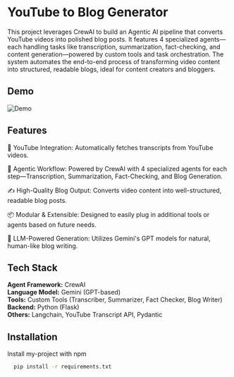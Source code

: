 
# YouTube to Blog Generator

This project leverages CrewAI to build an Agentic AI pipeline that converts YouTube videos into polished blog posts. It features 4 specialized agents—each handling tasks like transcription, summarization, fact-checking, and content generation—powered by custom tools and task orchestration. The system automates the end-to-end process of transforming video content into structured, readable blogs, ideal for content creators and bloggers.


## Demo

![Demo](images/yt_blog_1.gif)


## Features

🔗 YouTube Integration: Automatically fetches transcripts from YouTube videos.

🧠 Agentic Workflow: Powered by CrewAI with 4 specialized agents for each step—Transcription, Summarization, Fact-Checking, and Blog Generation.

✍️ High-Quality Blog Output: Converts video content into well-structured, readable blog posts.

📦 Modular & Extensible: Designed to easily plug in additional tools or agents based on future needs.

🤖 LLM-Powered Generation: Utilizes Gemini's GPT models for natural, human-like blog writing.



## Tech Stack

**Agent Framework:** CrewAI  
**Language Model:** Gemini (GPT-based)  
**Tools:** Custom Tools (Transcriber, Summarizer, Fact Checker, Blog Writer)  
**Backend:** Python (Flask)  
**Others:** Langchain, YouTube Transcript API, Pydantic


## Installation

Install my-project with npm

```bash
  pip install -r requirements.txt
```
    